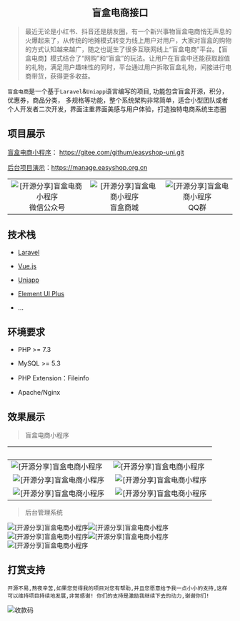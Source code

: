 <h2  align="center">盲盒电商接口</h2>

> 最近无论是小红书、抖音还是朋友圈，有一个新兴事物盲盒电商悄无声息的火爆起来了，从传统的地摊模式转变为线上用户对用户，大家对盲盒的购物的方式认知越来越广，随之也诞生了很多互联网线上“盲盒电商”平台。【盲盒电商】模式结合了“网购”和“盲盒”的玩法。让用户在盲盒中还能获取超值的礼物，满足用户趣味性的同时，平台通过用户拆取盲盒礼物，间接进行电商带货，获得更多收益。

`盲盒电商`是一个基于`Laravel`&`Uniapp`语言编写的项目, 功能包含盲盒开源，积分，优惠券，商品分类， 多规格等功能，整个系统架构非常简单，适合小型团队或者个人开发者二次开发，界面注重界面美感与用户体验，打造独特电商系统生态圈

## 项目展示

[盲盒电商小程序](https://gitee.com/githum/easyshop-uni.git  "盲盒电商小程序")： https://gitee.com/githum/easyshop-uni.git

[后台项目演示](https://manage.easyshop.org.cn  "后台管理系统")：https://manage.easyshop.org.cn

|   |   |   |
| :------------: | :------------: | :------------: |
| ![[开源分享]盲盒电商小程序](https://cdn.learnku.com/uploads/images/202206/29/40889/IwM97pdA69.jpg!large) 微信公众号| ![[开源分享]盲盒电商小程序](https://cdn.learnku.com/uploads/images/202206/29/40889/qThbX3CW0O.jpg!large) 盲盒商城 | ![[开源分享]盲盒电商小程序](https://cdn.learnku.com/uploads/images/202206/29/40889/MsToPdceid.png!large) QQ群  |


## 技术栈

- [Laravel](https://www.oschina.net/action/GoToLink?url=https%3A%2F%2Flaravel.com%2F)

- [Vue.js](https://www.oschina.net/action/GoToLink?url=https%3A%2F%2Fvuejs.org%2F)

- [Uniapp](https://www.oschina.net/action/GoToLink?url=https%3A%2F%2Fvuejs.org%2F)

- [Element UI Plus](https://www.oschina.net/action/GoToLink?url=https%3A%2F%2Felement.eleme.io%2F)

- ...

## 环境要求

- PHP >= 7.3

- MySQL >= 5.3

- PHP Extension：Fileinfo

- Apache/Nginx

## 效果展示

> 盲盒电商小程序

|   |   |
| :------------: | :------------: |
| ![[开源分享]盲盒电商小程序](https://cdn.learnku.com/uploads/images/202206/28/40889/t3zdPBK3gW.jpg!large#pic_center)   | ![[开源分享]盲盒电商小程序](https://cdn.learnku.com/uploads/images/202206/28/40889/KVAzHtEwvr.jpg!large#pic_center)  |
|![[开源分享]盲盒电商小程序](https://cdn.learnku.com/uploads/images/202206/28/40889/PNEp6C6ZOj.jpg!large#pic_center)|![[开源分享]盲盒电商小程序](https://cdn.learnku.com/uploads/images/202206/28/40889/CzlNBbvro7.jpg!large#pic_center)|
|![[开源分享]盲盒电商小程序](https://cdn.learnku.com/uploads/images/202206/28/40889/eST6ITIVN8.jpg!large#pic_center)|![[开源分享]盲盒电商小程序](https://cdn.learnku.com/uploads/images/202206/28/40889/DindKNH0jM.jpg!large#pic_center)|

> 后台管理系统

![[开源分享]盲盒电商小程序](https://cdn.learnku.com/uploads/images/202206/28/40889/hDQ1uTSTea.png!large#pic_left)![[开源分享]盲盒电商小程序](https://cdn.learnku.com/uploads/images/202206/28/40889/EN6IBO61Qm.png!large#pic_left)![[开源分享]盲盒电商小程序](https://cdn.learnku.com/uploads/images/202206/28/40889/FgSztkIgnr.png!large#pic_left)![[开源分享]盲盒电商小程序](https://cdn.learnku.com/uploads/images/202206/28/40889/sKq0OEUl9U.png!large#pic_left)![[开源分享]盲盒电商小程序](https://cdn.learnku.com/uploads/images/202206/28/40889/pfktzgVWmZ.png!large#pic_left)

## 打赏支持
```
开源不易,熬夜辛苦,如果您觉得我的项目对您有帮助,并且您愿意给予我一点小小的支持,这样可以维持项目持续地发展,非常感谢! 你们的支持是激励我继续下去的动力,谢谢你们!

```
![收款码](https://cdn.learnku.com/uploads/images/202206/28/40889/xTteNOGIXp.jpg!large)